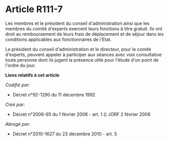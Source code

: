 # Article R111-7

Les membres et le président du conseil d'administration ainsi que les membres du comité d'experts exercent leurs fonctions à
titre gratuit. Ils ont droit au remboursement de leurs frais de déplacement et de séjour dans les conditions applicables aux
fonctionnaires de l'Etat.

Le président du conseil d'administration et le directeur, pour le comité d'experts, peuvent appeler à participer aux séances
avec voix consultative toute personne dont ils jugent la présence utile pour l'étude d'un point de l'ordre du jour.

**Liens relatifs à cet article**

_Codifié par_:

  - Décret n°92-1290 du 11 décembre 1992

_Créé par_:

  - Décret n°2006-95 du 1 février 2006 - art. 1 () JORF 2 février 2006

_Abrogé par_:

  - Décret n°2010-1627 du 23 décembre 2010 - art. 5
